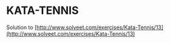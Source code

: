 # KATA-TENNIS

Solution to [http://www.solveet.com/exercises/Kata-Tennis/13](http://www.solveet.com/exercises/Kata-Tennis/13)

